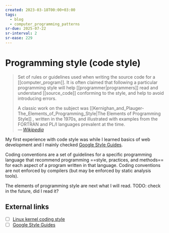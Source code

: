 ```yaml
---
created: 2023-03-18T00:00+03:00
tags:
  - blog
  - computer_programming_patterns
sr-due: 2025-07-22
sr-interval: 2
sr-ease: 229
---
```


# Programming style (code style)

> Set of rules or guidelines used when writing the source code for a
> [[computer_program]]. It is often claimed that following a particular
> programming style will help [[programmer|programmers]] read and understand
> [[source_code]] conforming to the style, and help to avoid introducing errors.
>
> A classic work on the subject was
> [[Kernighan_and_Plauger-The_Elements_of_Programming_Style|The Elements of
> Programming Style]] , written in the 1970s, and illustrated with examples from
> the FORTRAN and PL/I languages prevalent at the time.\
> — <cite>[Wikipedia](https://en.wikipedia.org/wiki/Programming_style)</cite>

My first experience with code style was while I learned basics of web
development and I mainly checked [Google Style Guides](https://google.github.io/styleguide/).

Coding conventions are a set of guidelines for a specific programming language
that recommend programming ==style, practices, and methods== for each aspect of
a program written in that language. Coding conventions are not enforced by
compilers (but may be enforced by static analysis tools).

The elements of programming style are next what I will read.
TODO: check in the future, did I read it?

## External links

- [ ] [Linux kernel coding style](https://www.kernel.org/doc/Documentation/process/coding-style.rst)
- [ ] [Google Style Guides](https://google.github.io/styleguide/)

